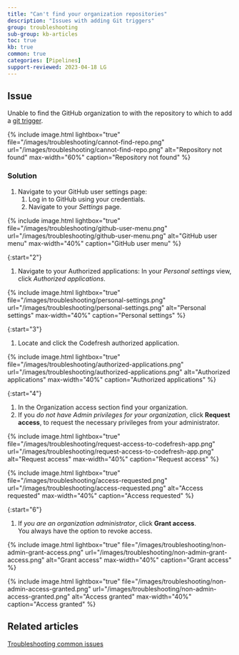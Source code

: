 ```yaml
---
title: "Can't find your organization repositories"
description: "Issues with adding Git triggers"
group: troubleshooting
sub-group: kb-articles
toc: true
kb: true
common: true
categories: [Pipelines]
support-reviewed: 2023-04-18 LG
---
```


## Issue

Unable to find the GitHub organization to with the repository to which to add a [git trigger]({{site.baseurl}}/docs/pipelines/triggers/git-triggers/).

{% include
image.html
lightbox="true"
file="/images/troubleshooting/cannot-find-repo.png"
url="/images/troubleshooting/cannot-find-repo.png"
alt="Repository not found"
max-width="60%"
caption="Repository not found"
%}

### Solution

1. Navigate to your GitHub user settings page:
    1. Log in to GitHub using your credentials.
    1. Navigate to your *Settings* page.

{% include
image.html
lightbox="true"
file="/images/troubleshooting/github-user-menu.png"
url="/images/troubleshooting/github-user-menu.png"
alt="GitHub user menu"
max-width="40%"
caption="GitHub user menu"
%}

{:start="2"}
1. Navigate to your Authorized applications:
  In your *Personal settings* view, click *Authorized applications*.

{% include
image.html
lightbox="true"
file="/images/troubleshooting/personal-settings.png"
url="/images/troubleshooting/personal-settings.png"
alt="Personal settings"
max-width="40%"
caption="Personal settings"
%}

{:start="3"}
1. Locate and click the Codefresh authorized application.

{% include
image.html
lightbox="true"
file="/images/troubleshooting/authorized-applications.png"
url="/images/troubleshooting/authorized-applications.png"
alt="Authorized applications"
max-width="40%"
caption="Authorized applications"
%}

{:start="4"}
1. In the Organization access section find your organization.
1. If you _do not have Admin privileges for your organization_, click **Request access**, to request the necessary privileges from your administrator.

{% include
image.html
lightbox="true"
file="/images/troubleshooting/request-access-to-codefresh-app.png"
url="/images/troubleshooting/request-access-to-codefresh-app.png"
alt="Request access"
max-width="40%"
caption="Request access"
%}

{% include
image.html
lightbox="true"
file="/images/troubleshooting/access-requested.png"
url="/images/troubleshooting/access-requested.png"
alt="Access requested"
max-width="40%"
caption="Access requested"
%}

{:start="6"}
1. If _you are an organization administrator_, click **Grant access**.  
    You always have the option to revoke access.

{% include
image.html
lightbox="true"
file="/images/troubleshooting/non-admin-grant-access.png"
url="/images/troubleshooting/non-admin-grant-access.png"
alt="Grant access"
max-width="40%"
caption="Grant access"
%}

{% include
image.html
lightbox="true"
file="/images/troubleshooting/non-admin-access-granted.png"
url="/images/troubleshooting/non-admin-access-granted.png"
alt="Access granted"
max-width="40%"
caption="Access granted"
%}

## Related articles

[Troubleshooting common issues]({{site.baseurl}}/docs/troubleshooting/common-issues)